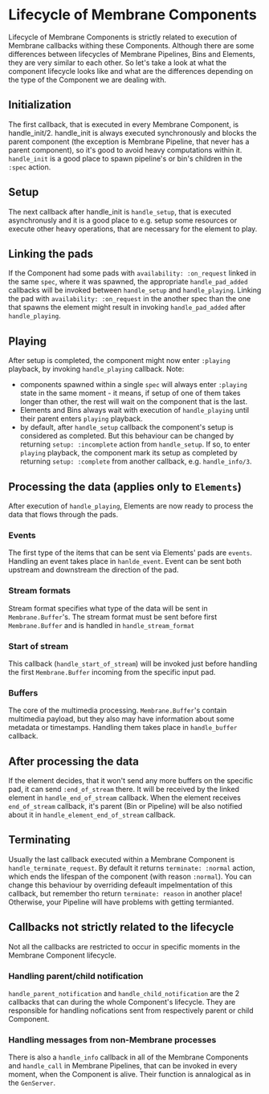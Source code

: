 # Lifecycle of Membrane Components

Lifecycle of Membrane Components is strictly related to execution of Membrane callbacks withing these Components.
Although there are some differences between lifecycles of Membrane Pipelines, Bins and Elements, they are very similar to each other.
So let's take a look at what the component lifecycle looks like and what are the differences depending on the type of the Component we are dealing with.

## Initialization
The first callback, that is executed in every Membrane Component, is handle_init/2.
handle_init is always executed synchronously and blocks the parent component (the exception is Membrane Pipeline, that never has a parent component), so it's good to avoid heavy computations within it.
`handle_init` is a good place to spawn pipeline's or bin's children in the `:spec` action.

## Setup
The next callback after handle_init is `handle_setup`, that is executed asynchronusly and it is a good place to e.g. setup some resources or execute other heavy operations, that are necessary 
for the element to play.

## Linking the pads 
If the Component had some pads with `availability: :on_request` linked in the same `spec`, where it was spawned, the appropriate `handle_pad_added` callbacks will be invoked between `handle_setup` and `handle_playing`.
Linking the pad with `availability: :on_request` in the another spec than the one that spawns the element might result in invoking `handle_pad_added` after `handle_playing`.

## Playing
After setup is completed, the component might now enter `:playing` playback, by invoking `handle_playing` callback.
Note: 
 - components spawned within a single `spec` will always enter `:playing` state in the same moment - it means, if setup of one of them takes longer than other, the rest will wait on the component that is the last.
 - Elements and Bins always wait with execution of `handle_playing` until their parent enters `playing` playback.
 - by default, after `handle_setup` callback the component's setup is considered as completed. But this behaviour can be changed by returning `setup: :incomplete` action from `handle_setup`. If so, to enter `playing` playback, the component mark its setup as completed by returning `setup: :complete` from another callback, e.g. `handle_info/3`.

## Processing the data (applies only to `Elements`)
After execution of `handle_playing`, Elements are now ready to process the data that flows through the pads.

### Events
The first type of the items that can be sent via Elements' pads are `events`. Handling an event takes place in `hanlde_event`. Event can be sent both upstream and downstream the direction of the pad.

### Stream formats
Stream format specifies what type of the data will be sent in `Membrane.Buffer`'s. The stream format must be sent before first `Membrane.Buffer` and is handled in `handle_stream_format`

### Start of stream
This callback (`handle_start_of_stream`) will be invoked just before handling the first `Membrane.Buffer` incoming from the specific input pad.

### Buffers
The core of the multimedia processing. `Membrane.Buffer`'s contain multimedia payload, but they also may have information about some metadata or timestamps. Handling them takes place in `handle_buffer` callback.

## After processing the data
If the element decides, that it won't send any more buffers on the specific pad, it can send `:end_of_stream` there. It will be received by the linked element in `handle_end_of_stream` callback. 
When the element receives `end_of_stream` callback, it's parent (Bin or Pipeline) will be also notified about it in `handle_element_end_of_stream` callback.

## Terminating
Usually the last callback executed within a Membrane Component is `handle_terminate_request`. By default it returns `terminate: :normal` action, which ends the lifespan of the component (with reason `:normal`).
You can change this behaviour by overriding defeault impelmentation of this callback, but remember tho return `terminate: reason` in another place! Otherwise, your Pipeline will have problems with getting termianted.

## Callbacks not strictly related to the lifecycle
Not all the callbacks are restricted to occur in specific moments in the Membrane Component lifecycle.

### Handling parent/child notification
`handle_parent_notification` and `handle_child_notification` are the 2 callbacks that can during the whole Component's lifecycle. They are responsible for handling nofications sent from respectively parent or child Component.

### Handling messages from non-Membrane processes 
There is also a `handle_info` callback in all of the Membrane Components and `handle_call` in Membrane Pipelines, that can be invoked in every moment, when the Component is alive. Their function is annalogical as in the `GenServer`.
